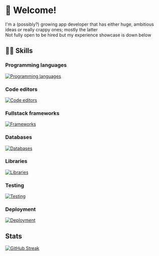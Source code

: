 # :wave: Welcome!
I'm a (possibly?) growing app developer that has either huge, ambitious ideas or really crappy ones; mostly the latter \
Not fully open to be hired but my experience showcase is down below

## :technologist: Skills

### Programming languages
[![Programming languages](https://skillicons.dev/icons?i=html,css,sass,js,ts,cs,dotnet,java,kotlin,py,graphql)](https://skillicons.dev)

### Code editors
[![Code editors](https://skillicons.dev/icons?i=vscode,neovim,vim,visualstudio,idea)](https://skillicons.dev)

### Fullstack frameworks
[![Frameworks](https://skillicons.dev/icons?i=nextjs,express)](https://skillicons.dev)

### Databases
[![Databases](https://skillicons.dev/icons?i=postgres,mongodb,redis)](https://skillicons.dev)

### Libraries
[![Libraries](https://skillicons.dev/icons?i=prisma,react,webpack)](https://skillicons.dev)

### Testing
[![Testing](https://skillicons.dev/icons?i=jest)](https://skillicons.dev)

### Deployment
[![Deployment](https://skillicons.dev/icons?i=vercel,netlify,docker,kubernetes)](https://skillicons.dev)

## Stats
[![GitHub Streak](https://streak-stats.demolab.com?user=4techguns&theme=monokai&date_format=M%20j%5B%2C%20Y%5D)](https://git.io/streak-stats)
